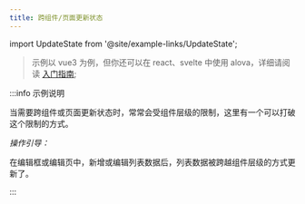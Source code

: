 ```yaml
---
title: 跨组件/页面更新状态
---
```


import UpdateState from '@site/example-links/UpdateState';

> 示例以 vue3 为例，但你还可以在 react、svelte 中使用 alova，详细请阅读 [入门指南](/tutorial/getting-started/introduce);

<UpdateState></UpdateState>

:::info 示例说明

当需要跨组件或页面更新状态时，常常会受组件层级的限制，这里有一个可以打破这个限制的方式。

_操作引导：_

在编辑框或编辑页中，新增或编辑列表数据后，列表数据被跨越组件层级的方式更新了。

:::
